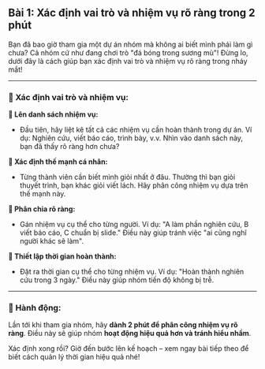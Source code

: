 ## Bài 1: Xác định vai trò và nhiệm vụ rõ ràng trong 2 phút

Bạn đã bao giờ tham gia một dự án nhóm mà không ai biết mình phải làm gì chưa? Cả nhóm cứ như đang chơi trò "đá bóng trong sương mù"! Đừng lo, dưới đây là cách giúp bạn xác định vai trò và nhiệm vụ rõ ràng trong nháy mắt!

---

### 📌 Xác định vai trò và nhiệm vụ:

**🔹 Lên danh sách nhiệm vụ:**
- Đầu tiên, hãy liệt kê tất cả các nhiệm vụ cần hoàn thành trong dự án. Ví dụ: Nghiên cứu, viết báo cáo, trình bày, v.v. Nhìn vào danh sách này, bạn đã thấy rõ ràng hơn chưa?

**🔹 Xác định thế mạnh cá nhân:**
- Từng thành viên cần biết mình giỏi nhất ở đâu. Thường thì bạn giỏi thuyết trình, bạn khác giỏi viết lách. Hãy phân công nhiệm vụ dựa trên thế mạnh này.

**🔹 Phân chia rõ ràng:**
- Gán nhiệm vụ cụ thể cho từng người. Ví dụ: "A làm phần nghiên cứu, B viết báo cáo, C chuẩn bị slide." Điều này giúp tránh việc "ai cũng nghĩ người khác sẽ làm".

**🔹 Thiết lập thời gian hoàn thành:**
- Đặt ra thời gian cụ thể cho từng nhiệm vụ. Ví dụ: "Hoàn thành nghiên cứu trong 3 ngày." Điều này giúp nhóm tiến độ không bị trễ.

---

### 🚀 Hành động:

Lần tới khi tham gia nhóm, hãy **dành 2 phút để phân công nhiệm vụ rõ ràng**. Điều này sẽ giúp nhóm **hoạt động hiệu quả hơn và tránh hiểu nhầm**.

Xác định xong rồi? Giờ đến bước lên kế hoạch – xem ngay bài tiếp theo để biết cách quản lý thời gian hiệu quả nhé!